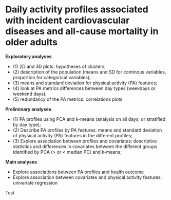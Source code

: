 # Daily activity profiles associated with incident cardiovascular diseases and all-cause mortality in older adults

**Exploratory analyses**
- (1) 2D and 3D plots: hypotheses of clusters;
- (2) description of the population (means and SD for continous variables, proportion for categorical variables); 
- (3) means and standard deviation for physical activity (PA) features; 
- (4) look at PA metrics differences between day types (weekdays or weekend days);
- (5) redundancy of the PA metrics: correlations plots

**Preliminary analyses** 
- (1) PA profiles using PCA and k-means (analysis on all days, or stratified by day type);
- (2) Describe PA profiles by PA features: means and standard deviation of physical activity (PA) features in the different profiles;
- (3) Explore association between profiles and covariates: descriptive statistics and differences in covariates between the different groups identified by PCA (> or < median PC) and k-means;

**Main analyses**
- Explore associations between PA profiles and health outcome
- Explore association between covariates and physical activity features: univariate regression 

Test

